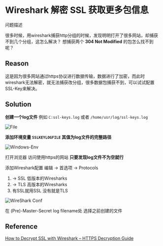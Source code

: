 # Wireshark 解密 SSL 获取更多包信息

问题描述

很多时候，用wireshark捕获http分组的时候，发现明明打开了很多网站，却捕获不到几个分组，这怎么解决？
想捕获两个 **304 Not Modified** 的包怎么找不到呢？

## Reason

这是因为很多网站通过https协议进行数据传输，数据进行了加密，而此时wireshark无法解密，就无法捕获改分组，很多数据包捕获不到，可以试试配置SSL-Key来解决。

## Solution

**创建一个log文件** 例如 `C:ssl-keys.log` 或者 `/home/usr/log/ssl-keys.log`

![File](/images/File-Create.png)

**添加环境变量 `SSLKEYLOGFILE` 其值为log文件的完整路径**

![Windows-Env](/images/environment-variable.png)

打开浏览器 访问使用https的网站 **只要发现log文件不为空就行**



添加Wireshark配置 编辑 -> 首选项 -> Protocols

1.   -> SSL 低版本的Wiresharks
2.   -> TLS 高版本的Wiresharks
3.   有SSL就用SSL 没有就是TLS

![WireShark Conf](/images/WireShark-Conf.png)

在 (Pre)-Master-Secret log filename处 选择之前创建的文件



## Reference

[How to Decrypt SSL with Wireshark – HTTPS Decryption Guide](https://www.comparitech.com/net-admin/decrypt-ssl-with-wireshark/)